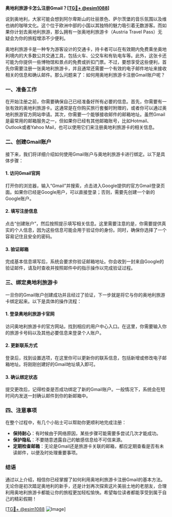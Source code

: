 **奥地利旅游卡怎么注册Gmail？[[TG💪+ @esim1088](https://t.me/s/esim1088)]**

说到奥地利，大家可能会想到阿尔卑斯山的壮丽景色、萨尔茨堡的音乐氛围以及维也纳的咖啡文化。这个位于欧洲中部的小国以其独特的魅力吸引着无数游客。而如果你计划去奥地利旅游，那么拥有一张奥地利旅游卡（Austria Travel Pass）无疑会为你的旅程增添不少便利。

奥地利旅游卡是一种专为游客设计的交通卡，持卡者可以在有效期内免费乘坐奥地利境内的大多数公共交通工具，包括火车、公交车和有轨电车等。此外，这张卡还可能为你提供一些博物馆和景点的免费或折扣门票。不过，要想享受这些便利，首先你需要注册一张奥地利旅游卡，并且通常还需要一个有效的电子邮件地址来接收相关的信息和确认邮件。那么问题来了：如何用奥地利旅游卡注册Gmail账户呢？

### 一、准备工作

在开始注册之前，你需要确保自己已经准备好所有必要的信息。首先，你需要有一张有效的奥地利旅游卡。这通常是在你购买旅行套餐时附赠的，或者你可以通过奥地利旅游官方网站申请。其次，你需要一个能够接收邮件的邮箱地址。虽然Gmail是最常用的邮箱服务之一，但如果你已经有其他邮箱账号，比如Hotmail、Outlook或者Yahoo Mail，也可以使用它们来注册奥地利旅游卡的相关信息。

### 二、创建Gmail账户

接下来，我们将详细介绍如何使用Gmail账户与奥地利旅游卡进行绑定。以下是具体步骤：

#### 1. 访问Gmail官网

打开你的浏览器，输入“Gmail”并搜索，点击进入Google提供的官方Gmail登录页面。如果你已经是Google用户，可以直接登录；否则，需要先创建一个新的Google账户。

#### 2. 填写注册信息

点击“创建账户”，然后按照提示填写相关信息。这里需要注意的是，你需要提供真实的个人信息，因为这些信息可能会用于验证你的身份。同时，确保你选择了一个容易记住且安全的密码。

#### 3. 验证邮箱

完成基本信息填写后，系统会要求你验证邮箱地址。你会收到一封来自Google的验证邮件，请及时查收并按照邮件中的指示操作以完成验证过程。

### 三、绑定奥地利旅游卡

一旦你的Gmail账户创建成功并且经过了验证，下一步就是将它与你的奥地利旅游卡绑定起来。以下是具体的操作流程：

#### 1. 登录奥地利旅游卡官网

访问奥地利旅游卡的官方网站，找到相应的用户中心入口。在这里，你需要输入你的旅游卡号码以及其他必要信息来登录个人账户。

#### 2. 更新联系方式

登录后，找到设置选项，在这里你可以更新你的联系信息，包括新增或修改电子邮箱地址。将刚刚创建好的Gmail地址填入即可。

#### 3. 确认绑定状态

提交更改后，记得检查是否成功绑定了新的Gmail账户。一般情况下，系统会在短时间内发送一封确认邮件到你的新邮箱中。

### 四、注意事项

在整个过程中，有几个小贴士可以帮助你更顺利地完成注册：

- **保持耐心**：有时候由于网络原因，某些步骤可能需要多尝试几次才能成功。
- **保护隐私**：不要随意透露自己的敏感信息给不可信来源。
- **定期检查邮箱**：无论是Gmail还是旅游卡关联的邮箱，都应定期查看是否有未读邮件，以便及时处理重要事项。

### 结语

通过以上介绍，相信你已经掌握了如何利用奥地利旅游卡注册Gmail的基本方法。无论你是初次踏足奥地利的新手，还是计划再次探索这片美丽土地的老朋友，合理利用奥地利旅游卡都能让你的旅程更加轻松愉快。希望每位读者都能享受到属于自己的精彩假期！

[[TG💪+ @esim1088](https://t.me/s/esim1088) ![Image](https://i.postimg.cc/4NQfJmqS/Snipaste-2025-05-13-00-14-12.png)]